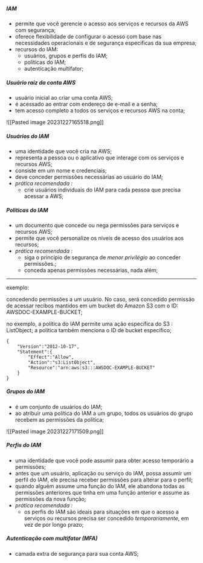 
##### IAM

- permite que você gerencie o acesso aos serviços e recursos da AWS com segurança;
- oferece flexibilidade  de configurar o acesso com base nas necessidades operacionais e de segurança especificas da sua empresa;
- recursos do IAM:
	- usuários, grupos e perfis do IAM;
	- políticas do IAM;
	- autenticação multifator;

##### Usuário raiz da conta AWS

- usuário inicial ao criar uma conta AWS;
- é acessado ao entrar com endereço de e-mail e a senha;
- tem acesso completo a todos os serviços e recursos AWS na conta;

![[Pasted image 20231227165518.png]]

##### Usuários do IAM

- uma identidade que você cria na AWS;
- representa a pessoa ou o aplicativo que interage com os serviços e recursos AWS;
- consiste em um nome e credenciais;
- deve conceder permissões necessárias ao usuário do IAM;
- *prática recomendada :* 
	- crie usuários individuais do IAM para cada pessoa que precisa acessar a AWS;

##### Políticas do IAM

- um documento que concede ou nega permissões para serviços e recursos AWS;
- permite que você personalize os níveis de acesso dos usuários aos recursos;
- *prática recomendada :*
	- siga o princípio de segurança de *menor privilégio* ao conceder permissões.;
	- conceda apenas permissões necessárias, nada além;
---
exemplo:

concedendo permissões a um usuário. No caso, será concedido permissão de acessar recibos mantidos em um bucket do Amazon S3 com o ID: AWSDOC-EXAMPLE-BUCKET;

no exemplo, a política do IAM permite uma ação específica do S3 : ListObject;
a política também menciona o ID de bucket específico;

```
{
	"Version":"2012-10-17",
	"Statement":{
		"Effect":"Allow",
		"Action":"s3:ListObject",
		"Resource":"arn:aws:s3:::AWSDOC-EXAMPLE-BUCKET"
	}
}
```
##### Grupos do IAM

- é um conjunto de usuários do IAM;
- ao atribuir uma política do IAM a um grupo, todos os usuários do grupo recebem as permissões da política;

![[Pasted image 20231227171509.png]]

##### Perfis do IAM

- uma identidade que você pode assumir para obter acesso temporário a permissões;
- antes que um usuário, aplicação ou serviço do IAM, possa assumir um perfil do IAM, ele precisa receber permissões para alterar para o perfil;
- quando alguém assume uma função do IAM, ele abandona todas as permissões anteriores que tinha em uma função anterior e assume as permissões da nova função;
- *prática recomendada :* 
	- os perfis do IAM são ideais para situações em que o acesso a serviços ou recursos precisa ser concedido *temporariamente*, em vez de por longo prazo;

##### Autenticação com multifator (MFA)

- camada extra de segurança para sua conta AWS;